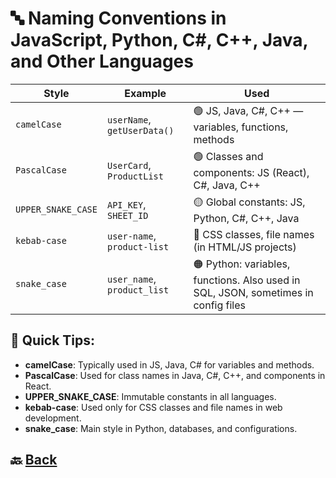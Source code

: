# 🔤 Naming Conventions in JavaScript, Python, C#, C++, Java, and Other Languages

| Style              | Example                        | Used                                                                  |
|--------------------|--------------------------------|-------------------------------------------------------------------------------------|
| `camelCase`        | `userName`, `getUserData()`    | 🟢 JS, Java, C#, C++ — variables, functions, methods                                     |
| `PascalCase`       | `UserCard`, `ProductList`      | 🟢 Classes and components: JS (React), C#, Java, C++                                   |
| `UPPER_SNAKE_CASE` | `API_KEY`, `SHEET_ID`          | 🟡 Global constants: JS, Python, C#, C++, Java                                   |
| `kebab-case`       | `user-name`, `product-list`    | 🔵 CSS classes, file names (in HTML/JS projects)                                     |
| `snake_case`       | `user_name`, `product_list`    | 🟠 Python: variables, functions. Also used in SQL, JSON, sometimes in config files  |

## 🔎 Quick Tips:

- **camelCase**: Typically used in JS, Java, C# for variables and methods.
- **PascalCase**: Used for class names in Java, C#, C++, and components in React.
- **UPPER_SNAKE_CASE**: Immutable constants in all languages.
- **kebab-case**: Used only for CSS classes and file names in web development.
- **snake_case**: Main style in Python, databases, and configurations.


## 🔙 [Back](https://github.com/gadiim/naming_conventions_cheatsheet/blob/main/README.md)
